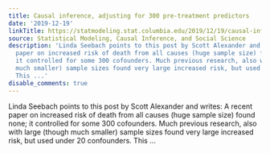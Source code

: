 ```yaml
---
title: Causal inference, adjusting for 300 pre-treatment predictors
date: '2019-12-19'
linkTitle: https://statmodeling.stat.columbia.edu/2019/12/19/causal-inference-adjusting-for-300-pre-treatment-predictors/
source: Statistical Modeling, Causal Inference, and Social Science
description: 'Linda Seebach points to this post by Scott Alexander and writes: A recent
  paper on increased risk of death from all causes (huge sample size) found none;
  it controlled for some 300 cofounders. Much previous research, also with large (though
  much smaller) sample sizes found very large increased risk, but used under 20 confounders.
  This ...'
disable_comments: true
---
```

Linda Seebach points to this post by Scott Alexander and writes: A recent paper on increased risk of death from all causes (huge sample size) found none; it controlled for some 300 cofounders. Much previous research, also with large (though much smaller) sample sizes found very large increased risk, but used under 20 confounders. This ...
